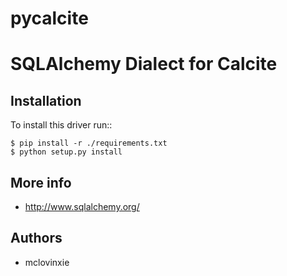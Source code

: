 # pycalcite
SQLAlchemy Dialect for Calcite
==============================

Installation
------------

To install this driver run::

    $ pip install -r ./requirements.txt
    $ python setup.py install


More info
---------

 * http://www.sqlalchemy.org/


Authors
-------

 * mclovinxie